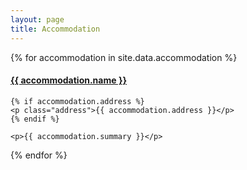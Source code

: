 ```yaml
---
layout: page
title: Accommodation
---
```


{% for accommodation in site.data.accommodation %}
<article class="accommodation">
	<h4 class="name"><a href="{{ accommodation.website }}">{{ accommodation.name }}</a></h4>

	{% if accommodation.address %}
	<p class="address">{{ accommodation.address }}</p>
	{% endif %}

	<p>{{ accommodation.summary }}</p>
</article>
{% endfor %}